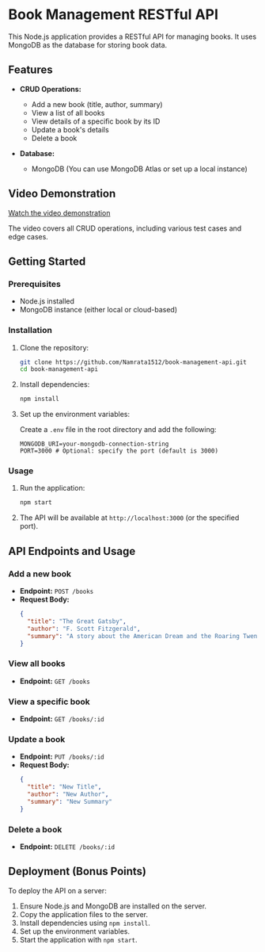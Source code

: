 # Book Management RESTful API

This Node.js application provides a RESTful API for managing books. It uses MongoDB as the database for storing book data.

## Features

- **CRUD Operations:**
  - Add a new book (title, author, summary)
  - View a list of all books
  - View details of a specific book by its ID
  - Update a book's details
  - Delete a book

- **Database:**
  - MongoDB (You can use MongoDB Atlas or set up a local instance)

## Video Demonstration

[Watch the video demonstration](<https://vimeo.com/882746408?share=copy>)

The video covers all CRUD operations, including various test cases and edge cases.

## Getting Started

### Prerequisites

- Node.js installed
- MongoDB instance (either local or cloud-based)

### Installation

1. Clone the repository:

   ```bash
   git clone https://github.com/Namrata1512/book-management-api.git
   cd book-management-api
   ```

2. Install dependencies:

   ```bash
   npm install
   ```

3. Set up the environment variables:

   Create a `.env` file in the root directory and add the following:

   ```env
   MONGODB_URI=your-mongodb-connection-string
   PORT=3000 # Optional: specify the port (default is 3000)
   ```

### Usage

1. Run the application:

   ```bash
   npm start
   ```

2. The API will be available at `http://localhost:3000` (or the specified port).

## API Endpoints and Usage

### Add a new book

- **Endpoint:** `POST /books`
- **Request Body:**
  ```json
  {
    "title": "The Great Gatsby",
    "author": "F. Scott Fitzgerald",
    "summary": "A story about the American Dream and the Roaring Twenties."
  }
  ```

### View all books

- **Endpoint:** `GET /books`

### View a specific book

- **Endpoint:** `GET /books/:id`

### Update a book

- **Endpoint:** `PUT /books/:id`
- **Request Body:**
  ```json
  {
    "title": "New Title",
    "author": "New Author",
    "summary": "New Summary"
  }
  ```

### Delete a book

- **Endpoint:** `DELETE /books/:id`

## Deployment (Bonus Points)

To deploy the API on a server:

1. Ensure Node.js and MongoDB are installed on the server.
2. Copy the application files to the server.
3. Install dependencies using `npm install`.
4. Set up the environment variables.
5. Start the application with `npm start`.


